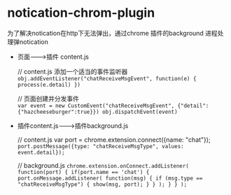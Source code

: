 # notication-chrom-plugin

为了解决notication在http下无法弹出，通过chrome 插件的background 进程处理弹notication

- 页面--->插件 content.js

    // content.js 添加一个适当的事件监听器  
    `
    obj.addEventListener("chatReceiveMsgEvent", function(e) { process(e.detail) })
    `

    // 页面创建并分发事件  
    `
    var event = new CustomEvent("chatReceiveMsgEvent", {"detail":{"hazcheeseburger":true}})
    obj.dispatchEvent(event)
    `

- 插件content.js--->插件background.js 

    // content.js var port = chrome.extension.connect({name: "chat"});
    `
    port.postMessage({type: "chatReceiveMsgType", values: event.detail});
    `


    // background.js
    `
    chrome.extension.onConnect.addListener(
      function(port) {
        if(port.name == 'chat') {
          port.onMessage.addListener(
            function(msg) {
              if (msg.type == "chatReceiveMsgType") {
                  show(msg, port);
              }
            }
          );
        }
      }
    );
`
